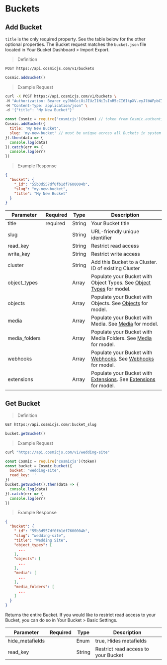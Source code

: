 # Buckets


## Add Bucket
`title` is the only required property.  See the table below for the other optional properties.  The Bucket request matches the `bucket.json` file located in Your Bucket Dashboard > Import Export.


> Definition

```bash
POST https://api.cosmicjs.com/v1/buckets
```

```javascript
Cosmic.addBucket()
```

> Example Request

```bash
curl -X POST https://api.cosmicjs.com/v1/buckets \
-H "Authorization: Bearer eyJhbGciOiJIUzI1NiIsInR5cCI6IkpXV.eyJlbWFpbCI6InNwaXJvbnlAZ21haWwuY29tIiwicGFzc3dvcmQiOiIxNzlhZDQ1YzZjZTJjYjk3Y2YxMDI5ZTIxMjA0NmU4MSIsImlhdCI6MTUxNDQ5NzI3N30.ep4cEgH_SqItQ5McJArJtljS3GSJedyEcDRlnu9yb-U" \
-H "Content-Type: application/json" \
-d '{"title": "My New Bucket"}'
```

```javascript
const Cosmic = require('cosmicjs')(token) // token from Cosmic.authenticate
Cosmic.addBucket({
  title: 'My New Bucket',
  slug: 'my-new-bucket' // must be unique across all Buckets in system
}).then(data => {
  console.log(data)
}).catch(err => {
  console.log(err)
})
```

> Example Response

```json
{
  "bucket": {
    "_id": "55b3d557df0fb1df7600004b",
    "slug": "my-new-bucket",
    "title": "My New Bucket"
  }
}
```

Parameter | Required | Type | Description
--------- | ------- | ----------- | -----------
title | required | String | Your Bucket title
slug |  | String | URL-friendly unique identifier
read_key |  | String | Restrict read access
write_key |  | String | Restrict write access
cluster |  | String | Add this Bucket to a Cluster.  ID of existing Cluster
object_types |  | Array | Populate your Bucket with Object Types.  See <a href="#object-types">Object Types</a> for model.
objects |  | Array | Populate your Bucket with Objects. See <a href="#objects">Objects</a> for model.
media |  | Array | Populate your Bucket with Media. See <a href="#media">Media</a> for model.
media_folders |  | Array | Populate your Bucket with Media Folders. See <a href="#media">Media</a> for model.
webhooks |  | Array | Populate your Bucket with <a href="https://cosmicjs.com/docs/webhooks" target="_blank">Webhooks</a>. See <a href="#webhooks">Webhooks</a> for model.
extensions |  | Array | Populate your Bucket with <a href="https://cosmicjs.com/docs/extensions" target="_blank">Extensions</a>. See <a href="#extensions">Extensions</a> for model.


## Get Bucket

> Definition

```bash
GET https://api.cosmicjs.com/:bucket_slug
```

```javascript
bucket.getBucket()
```

> Example Request

```bash
curl "https://api.cosmicjs.com/v1/wedding-site"
```

```javascript
const Cosmic = require('cosmicjs')(token)
const bucket = Cosmic.bucket({
  bucket: 'wedding-site',
  read_key: ''
})
bucket.getBucket().then(data => {
  console.log(data)
}).catch(err => {
  console.log(err)
})
```

> Example Response

```json
{
  "bucket": {
    "_id": "55b3d557df0fb1df7600004b",
    "slug": "wedding-site",
    "title": "Wedding Site",
    "object_types": [
      ...
    ],
    "objects": [
      ...
    ],
    "media": [
      ...
    ],
    "media_folders": [
      ...
    ]
  }
}
```


Returns the entire Bucket.  If you would like to restrict read access to your Bucket, you can do so in Your Bucket > Basic Settings.

Parameter | Required | Type | Description
--------- | ------- | ----------- | -----------
hide_metafields |  | Enum | true, Hides metafields
read_key |  | String | Restrict read access to your Bucket
